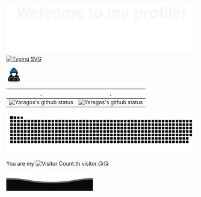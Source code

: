 ![](assets/Bottom_up.svg)

<!--   my-ticker -->
[![Typing SVG](https://readme-typing-svg.herokuapp.com?color=%2336BCF7&center=true&vCenter=true&width=600&lines=Hi+there+👋,+I+am+Yaragos;+A+backend+developer;Over+3+years+of+programming+experience;Always+learning+new+things)](https://yaragos.top)


<img src = "assets/about_me.gif" width = 40px>


<!--   stats + languages -->
| .                                                                                                                                       | .                                                                                                                         |
|-----------------------------------------------------------------------------------------------------------------------------------------|---------------------------------------------------------------------------------------------------------------------------|
| ![Yaragos's github status](https://github-readme-stats.vercel.app/api?username=yaragos&show_icons=true&theme=synthwave) | ![Yaragos's github status](https://github-readme-stats.vercel.app/api/top-langs/?username=yaragos&theme=synthwave&layout=compact) |


<!--   green snake -->
<!-- ![Yaragos's github activity graph](https://raw.githubusercontent.com/yaragos/yaragos/output/github-contribution-grid-snake.svg) -->
<picture>
  <source media="(prefers-color-scheme: dark)" srcset="https://raw.githubusercontent.com/yaragos/yaragos/output/github-contribution-grid-snake-dark.svg" />
  <source media="(prefers-color-scheme: light)" srcset="https://raw.githubusercontent.com/yaragos/yaragos/output/github-contribution-grid-snake.svg" />
  <img alt="Yaragos's github activity graph" src="github-snake.svg" />
</picture>

You are my ![Visitor Count](https://profile-counter.glitch.me/yaragos/count.svg).th visitor.:kissing_heart::kissing_heart:

![](assets/Bottom_down.svg)
